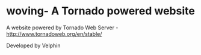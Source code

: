 woving- A Tornado powered website
=======


A website powered by Tornado Web Server -http://www.tornadoweb.org/en/stable/

Developed by Velphin


